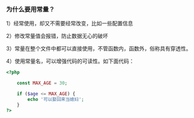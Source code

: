 ### 为什么要用常量？

1）经常使用，却又不需要经常改变，比如一些配置信息

2）修改常量值会报错，防止数据无心的破坏

3）常量在整个文件中都可以直接使用，不管函数内，函数外，俗称具有穿透性。

4）使用常量名，可以增强代码的可读性。如下面代码：

```php
<?php

    const MAX_AGE = 30;

    if ($age <= MAX_AGE) {
        echo '可以娶回来当媳妇';
    }
?>
```



